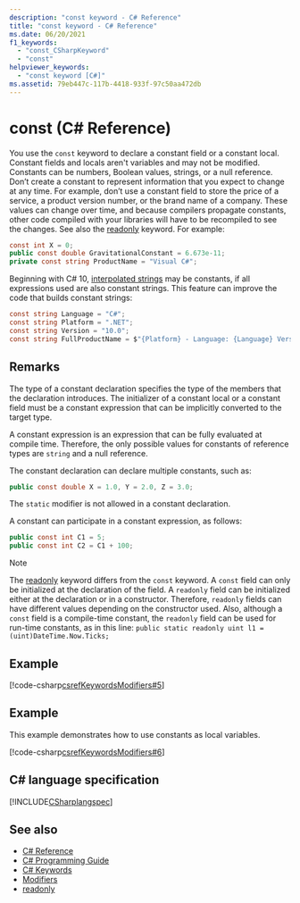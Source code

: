 ```yaml
---
description: "const keyword - C# Reference"
title: "const keyword - C# Reference"
ms.date: 06/20/2021
f1_keywords: 
  - "const_CSharpKeyword"
  - "const"
helpviewer_keywords: 
  - "const keyword [C#]"
ms.assetid: 79eb447c-117b-4418-933f-97c50aa472db
---
```

# const (C# Reference)

You use the `const` keyword to declare a constant field or a constant local. Constant fields and locals aren't variables and may not be modified. Constants can be numbers, Boolean values, strings, or a null reference. Don’t create a constant to represent information that you expect to change at any time. For example, don’t use a constant field to store the price of a service, a product version number, or the brand name of a company. These values can change over time, and because compilers propagate constants, other code compiled with your libraries will have to be recompiled to see the changes. See also the [readonly](./readonly.md) keyword. For example:

```csharp
const int X = 0;
public const double GravitationalConstant = 6.673e-11;
private const string ProductName = "Visual C#";
```

Beginning with C# 10, [interpolated strings](../tokens/interpolated.md) may be constants, if all expressions used are also constant strings. This feature can improve the code that builds constant strings:

```csharp
const string Language = "C#";
const string Platform = ".NET";
const string Version = "10.0";
const string FullProductName = $"{Platform} - Language: {Language} Version: {Version}";
```

## Remarks

The type of a constant declaration specifies the type of the members that the declaration introduces. The initializer of a constant local or a constant field must be a constant expression that can be implicitly converted to the target type.

A constant expression is an expression that can be fully evaluated at compile time. Therefore, the only possible values for constants of reference types are `string` and a null reference.

The constant declaration can declare multiple constants, such as:

```csharp
public const double X = 1.0, Y = 2.0, Z = 3.0;
```

The `static` modifier is not allowed in a constant declaration.

A constant can participate in a constant expression, as follows:

```csharp
public const int C1 = 5;
public const int C2 = C1 + 100;
```

> [!NOTE]
> The [readonly](./readonly.md) keyword differs from the `const` keyword. A `const` field can only be initialized at the declaration of the field. A `readonly` field can be initialized either at the declaration or in a constructor. Therefore, `readonly` fields can have different values depending on the constructor used. Also, although a `const` field is a compile-time constant, the `readonly` field can be used for run-time constants, as in this line: `public static readonly uint l1 = (uint)DateTime.Now.Ticks;`

## Example

[!code-csharp[csrefKeywordsModifiers#5](~/samples/snippets/csharp/VS_Snippets_VBCSharp/csrefKeywordsModifiers/CS/csrefKeywordsModifiers.cs#5)]

## Example

This example demonstrates how to use constants as local variables.

[!code-csharp[csrefKeywordsModifiers#6](~/samples/snippets/csharp/VS_Snippets_VBCSharp/csrefKeywordsModifiers/CS/csrefKeywordsModifiers.cs#6)]

## C# language specification

[!INCLUDE[CSharplangspec](~/includes/csharplangspec-md.md)]

## See also

- [C# Reference](../index.md)
- [C# Programming Guide](../../programming-guide/index.md)
- [C# Keywords](./index.md)
- [Modifiers](index.md)
- [readonly](./readonly.md)
